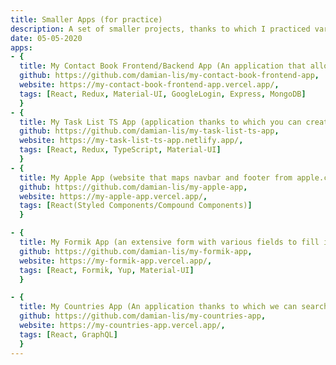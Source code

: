 ```yaml
---
title: Smaller Apps (for practice)
description: A set of smaller projects, thanks to which I practiced various technologies and design patterns.
date: 05-05-2020
apps:
- {
  title: My Contact Book Frontend/Backend App (An application that allows you to log into the system in which you can add or remove various contacts)., 
  github: https://github.com/damian-lis/my-contact-book-frontend-app, 
  website: https://my-contact-book-frontend-app.vercel.app/,
  tags: [React, Redux, Material-UI, GoogleLogin, Express, MongoDB]
  }
- {
  title: My Task List TS App (application thanks to which you can create various lists of tasks and in them specific tasks to be performed)., 
  github: https://github.com/damian-lis/my-task-list-ts-app,
  website: https://my-task-list-ts-app.netlify.app/,
  tags: [React, Redux, TypeScript, Material-UI]
  }
- {
  title: My Apple App (website that maps navbar and footer from apple.com)., 
  github: https://github.com/damian-lis/my-apple-app,
  website: https://my-apple-app.vercel.app/,
  tags: [React(Styled Components/Compound Components)]
  }

- {
  title: My Formik App (an extensive form with various fields to fill in)., 
  github: https://github.com/damian-lis/my-formik-app,
  website: https://my-formik-app.vercel.app/,
  tags: [React, Formik, Yup, Material-UI]
  }

- {
  title: My Countries App (An application thanks to which we can search for a specific country)., 
  github: https://github.com/damian-lis/my-countries-app, 
  website: https://my-countries-app.vercel.app/,
  tags: [React, GraphQL]
  }
---
```


